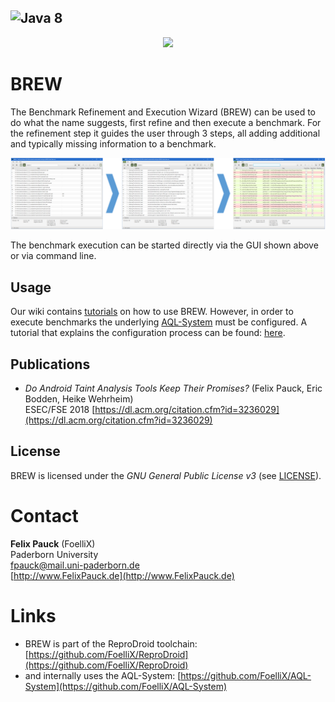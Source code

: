 ![Java 8](https://img.shields.io/badge/java-8-brightgreen.svg)
---
<p align="center">
	<img src="https://FoelliX.github.io/BREW/logo.png" width="300px"/>
</p>

# BREW
The Benchmark Refinement and Execution Wizard (BREW) can be used to do what the name suggests, first refine and then execute a benchmark.
For the refinement step it guides the user through 3 steps, all adding additional and typically missing information to a benchmark.
<p align="center">
	<a href="screens.png" target="_blank"><img src="screens.png" /></a>
</p>
The benchmark execution can be started directly via the GUI shown above or via command line.

## Usage
Our wiki contains [tutorials](https://github.com/FoelliX/BREW/wiki) on how to use BREW.
However, in order to execute benchmarks the underlying [AQL-System](https://github.com/FoelliX/AQL-System) must be configured.
A tutorial that explains the configuration process can be found: [here](https://github.com/FoelliX/AQL-System/wiki/Configuration).


## Publications
- *Do Android Taint Analysis Tools Keep Their Promises?* (Felix Pauck, Eric Bodden, Heike Wehrheim)  
ESEC/FSE 2018 [https://dl.acm.org/citation.cfm?id=3236029](https://dl.acm.org/citation.cfm?id=3236029)

## License
BREW is licensed under the *GNU General Public License v3* (see [LICENSE](https://github.com/FoelliX/AQL-System/blob/master/LICENSE)).

# Contact
**Felix Pauck** (FoelliX)  
Paderborn University  
fpauck@mail.uni-paderborn.de  
[http://www.FelixPauck.de](http://www.FelixPauck.de)

# Links
- BREW is part of the ReproDroid toolchain: [https://github.com/FoelliX/ReproDroid](https://github.com/FoelliX/ReproDroid)
- and internally uses the AQL-System: [https://github.com/FoelliX/AQL-System](https://github.com/FoelliX/AQL-System)